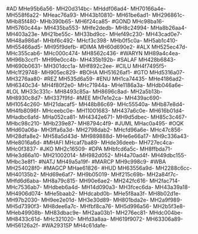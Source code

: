 #AD
MHe95b6a56-
MH20d314bc-
MHddf06ad4-
MH70166a4e-
MH558f6a22-
MHeac76a93-
MH43b10810-
MH61be6ad1-
MH296861c-
MHb85f480-
MHb390b65-
MH6f24ca85-
#GOND
MHc98ba16-
MH5760c44a-
MH435ba553-
MHfe2dedb-
MH8c24994-
MHa8b26aa4-
MH403a23e-
MH21be55c-
MH33bd9cc-
MHef49c230-
MH43cad0e7-
MH48a986af-
MHbf6c492-
MHcf3c398-
MHb0f5c0a-
MH5ab1c410-
MH55466ad5-
MH95f9defb-
#DIMA
MH60d690e2-
#ALX
MH525ec47d-
MHc355cab6-
MHc000c474-
MH8562c436-
#WARYN
MH89a4c4ea-
MH96b3ccf1-
MH99e0cc4b-
MH435b192b-
#SALAF
MH428b6843-
MH690b0631-
MH301dcc1a-
MHf892c2ee-
#CILU
MH4f7495f5-
MHc1f29748-
MH905ec829-
#BOHA
MH51626af1-
#GTO
MHd5316a07-
MH3276aa80-
#REZ
MH535d6a59-
#ENU
MH1ca74435-
MHe4186ad2-
MH6340c34-
MH4f80f2e0-
MHc71944a-
MHe1186a3a-
MHdb046a6e-
#LOL
MH33c331c-
MH8493c85a-
MH8696c8ad-
MH2a5b13b-
MH8930c8d7-
MH337f9fd-
#MEE
MH7e1e2ca-
MH439ac690-
MH1054c260-
MH21dacaf5-
MH48b86c69-
MHc55540a-
MHb87e8d4-
MH4fb8096f-
MHceebc0e-
MH11001683-
MH437a6c0e-
MH616b01d4-
MHadbc6afd-
MHa052ca81-
MH4342e671-
MH9d5dbec-
MH85c3c467-
MHbc98c210-
MHb239e87-
MH8794c4f9-
#JUML
MHac0a495-
#OQK
MHd60a06a-
MH3ffa6a3d-
MH2798dab2-
MHcfd96a6e-
MHc47c856-
MH28dfa8e2-
MH58a5d43d-
MH989888d-
MHe6e66a17-
MH9c336a43-
MHe8016a6d-
#MHAFI
MHcaf7ba89-
MHde36deeb-
MH727ec4ca-
MHc0f3837-
#JKO
MH2c16509-
#DPA
MHbfcd6a5c-
MH8ffbda71-
MHe3d66a10-
MH21002014-
MH982d052-
MH4a70ad4f-
MH49dbc155-
MHbc3e8f1-
#NATJ
MH49a5a19f-
#MARCP
MH9c998c9-
#WBA
MH254028f0-
#MAGCP
MHae61826-
#HUD
MH63556a9d-
MH2288c6cc-
MH40135b2-
MHd69e6af7-
MH9b05019-
MHf215c69b-
MH2a84f7c-
MHfd6d6aba-
MH8a79c815-
MH90e6ae2-
MH242fc616-
MH2fac714-
MHc7536ab7-
MHdbeb6a4d-
MH14d090a3-
MH3fcec6da-
MH43a39a18-
MH4906d074-
MHe5baab2-
MHdcabd0b-
MHe5f8aa3f-
MH8b02d1e-
MH97b2030-
MH9ee2e01d-
MH3e30d89-
MH801bda2e-
MH2a9f989-
MH5d7390f3-
MH8dee6a7c-
MHfbf8ca76-
MH5d996a56-
MH2b5f3e8-
MHeb49908b-
MH83dbac9e-
MH2aa03b1-
MH276ec81-
MHdc004be-
MH8433c61d-
MHc321020-
MHfd3a8aa-
MH619f9072-
MH63306a89-
MH56126a2f-
#WA2931SP
MH4c61dafe-